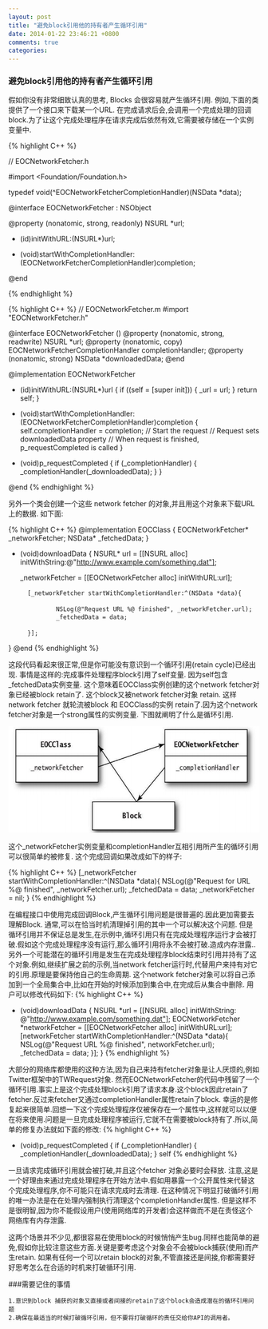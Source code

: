 ```yaml
---
layout: post
title: "避免block引用他的持有者产生循环引用"
date: 2014-01-22 23:46:21 +0800
comments: true
categories: 
---
```


<!-- more -->


###  避免block引用他的持有者产生循环引用

   假如你没有非常细致认真的思考, Blocks 会很容易就产生循环引用.
   例如,下面的类提供了一个接口来下载某一个URL. 在完成请求后会,会调用一个完成处理的回调block.为了让这个完成处理程序在请求完成后依然有效,它需要被存储在一个实例变量中.

{% highlight C++ %}

// EOCNetworkFetcher.h

#import <Foundation/Foundation.h>

typedef void(^EOCNetworkFetcherCompletionHandler)(NSData *data);

@interface EOCNetworkFetcher : NSObject

@property (nonatomic, strong, readonly) NSURL *url;

- (id)initWithURL:(NSURL*)url;

- (void)startWithCompletionHandler:(EOCNetworkFetcherCompletionHandler)completion;

@end
	
{% endhighlight %}


{% highlight C++ %}
// EOCNetworkFetcher.m
#import "EOCNetworkFetcher.h"

@interface EOCNetworkFetcher ()
@property (nonatomic, strong, readwrite) NSURL *url;
@property (nonatomic, copy) EOCNetworkFetcherCompletionHandler completionHandler;
@property (nonatomic, strong) NSData *downloadedData;
@end


@implementation EOCNetworkFetcher

- (id)initWithURL:(NSURL*)url
{
		if ((self = [super init])) {
				_url = url;
		}
		return self;
}

- (void)startWithCompletionHandler:(EOCNetworkFetcherCompletionHandler)completion
{
		self.completionHandler = completion;
		// Start the request
		// Request sets downloadedData property
		// When request is finished, p_requestCompleted is called
}

- (void)p_requestCompleted {
		if (_completionHandler) {
				_completionHandler(_downloadedData);
		}
}

@end
{% endhighlight %}

另外一个类会创建一个这些 network fetcher 的对象,并且用这个对象来下载URL上的数据. 如下面:

{% highlight C++ %}
@implementation EOCClass
{
    EOCNetworkFetcher* _networkFetcher;
    NSData* _fetchedData;
}

- (void)downloadData
{
    NSURL* url = [[NSURL alloc] initWithString:@"http://www.example.com/something.dat"];
		
    _networkFetcher = [[EOCNetworkFetcher alloc] initWithURL:url];

		[_networkFetcher startWithCompletionHandler:^(NSData *data){

				NSLog(@"Request URL %@ finished", _networkFetcher.url);
				_fetchedData = data;

		}];
}
@end
{% endhighlight %}

这段代码看起来很正常,但是你可能没有意识到一个循环引用(retain cycle)已经出现.
事情是这样的:完成事件处理程序block引用了self变量. 因为self包含_fetchedData实例变量.
这个意味着EOCClass实例创建的这个network fetcher对象已经被block retain了. 这个block又被network fetcher对象 retain.
这样network fetcher 就轮流被block 和 EOCClass的实例 retain了.因为这个network fetcher对象是一个strong属性的实例变量.
下图就阐明了什么是循环引用.

![循环引用在network fetcher和class之间互相持有](/images/20140123/1.png)

这个_networkFetcher实例变量和completionHandler互相引用所产生的循环引用可以很简单的被修复.
这个完成回调如果改成如下的样子:

{% highlight C++ %}
[_networkFetcher startWithCompletionHandler:^(NSData *data){
 NSLog(@"Request for URL %@ finished", _networkFetcher.url);
 _fetchedData = data;
 _networkFetcher = nil;
}
{% endhighlight %}

在编程接口中使用完成回调Block,产生循环引用问题是很普遍的.因此更加需要去理解Block. 通常,可以在恰当时机清理掉引用的其中一个可以解决这个问题.
但是循环引用并不保证总是发生,在示例中,循环引用只有在完成处理程序运行才会被打破.假如这个完成处理程序没有运行,那么循环引用将永不会被打破.造成内存泄露..
另外一个可能潜在的循环引用是发生在完成处理程序block结束时引用并持有了这个对象.例如,继续扩展之前的示例,当network fetcher运行时,代替用户来持有对它的引用.原理是要保持他自己的生命周期.
这个network fetcher对象可以将自己添加到一个全局集合中,比如在开始的时候添加到集合中,在完成后从集合中删除.
用户可以修改代码如下:
{% highlight C++ %}
- (void)downloadData {
 NSURL *url = [[NSURL alloc] initWithString:
 @"http://www.example.com/something.dat"];
 EOCNetworkFetcher *networkFetcher =
 [[EOCNetworkFetcher alloc] initWithURL:url];
 [networkFetcher startWithCompletionHandler:^(NSData *data){
 NSLog(@"Request URL %@ finished", networkFetcher.url);
 _fetchedData = data;
 }];
}
{% endhighlight %}

大部分的网络库都使用的这种方法,因为自己来持有fetcher对象是让人厌烦的,例如Twitter框架中的TWRequest对象. 然而EOCNetworkFetcher的代码中残留了一个循环引用.事实上是这个完成处理block引用了请求本身.这个block因此retain了fetcher.反过来fetcher又通过completionHandler属性retain了block.
幸运的是修复起来很简单.回想一下这个完成处理程序仅被保存在一个属性中,这样就可以以便在将来使用.问题是一旦完成处理程序被运行,它就不在需要被block持有了.所以,简单的修复办法就如下面的修改:
{% highlight C++ %}
- (void)p_requestCompleted {
 if (_completionHandler) {
 _completionHandler(_downloadedData);
 }
 self
{% endhighlight %}

一旦请求完成循环引用就会被打破,并且这个fetcher 对象必要时会释放.
注意,这是一个好理由来通过完成处理程序在开始方法中.假如用暴露一个公开属性来代替这个完成处理程序,你不可能只在请求完成时去清理.
在这种情况下明显打破循环引用的唯一办法是在在处理内强制执行清理这个completionHandler属性.
但是这样不是很明智,因为你不能假设用户(使用网络库的开发者)会这样做而不是在责怪这个网络库有内存泄露.

这两个场景并不少见,都很容易在使用block的时候悄悄产生bug.同样也能简单的避免,假如你比较注意这些方面.关键是要考虑这个对象会不会被block捕获(使用)而产生retain.
如果有任何一个可以retain block的对象,不管直接还是间接,你都需要好好思考怎么在合适的时机来打破循环引用.


###需要记住的事情

	1.意识到block 捕获的对象又直接或者间接的retain了这个block会造成潜在的循环引用问题
	2.确保在最适当的时候打破循环引用，但不要将打破循环的责任交给你API的调用者。